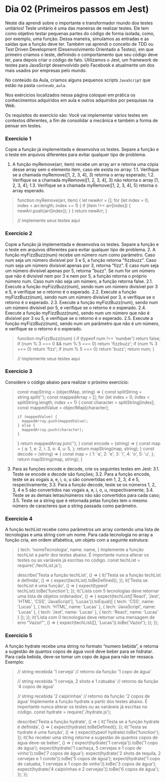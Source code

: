 # Dia 02 (Primeiros passos em Jest)

Neste dia aprendi sobre o importante e transformador mundo dos testes unitários! Teste unitário é uma das maneiras de realizar testes. Ele tem como objetivo testar pequenas partes do código de forma isolada, como, por exemplo, uma função. Dessa maneira, simulamos as entradas e as saídas que a função deve ter.
Também vai aprendi o conceito de TDD ou Test Driven Development (Desenvolvimento Orientado a Testes), em que primeiro criamos o teste, definindo o comportamento que seu código deve ter, para depois criar o código de fato. Utilizamos o Jest, um framework de testes para JavaScript desenvolvido pelo Facebook e atualmente um dos mais usados por empresas pelo mundo.

No conteúdo da Aula, criamos alguns pequenos scripts `JavaScript` que estão na pasta `conteudo_aula`.

Nos exércicios localizados nessa página coloquei em prática os conhecimentos adquiridos em aula e outros adquiridos por pesquisas na Web.

Os requisitos do exercício são:
Você vai implementar vários testes em contextos diferentes, a fim de consolidar a mecânica e também a forma de pensar em testes.
### Exercício 1
Copie a função já implementada e desenvolva os testes. Separe a função e o teste em arquivos diferentes para evitar qualquer tipo de problema.
1. A função myRemove(arr, item) recebe um array arr e retorna uma cópia desse array sem o elemento item, caso ele exista no array:
  1.1. Verifique se a chamada myRemove([1, 2, 3, 4], 3) retorna o array esperado;
  1.2. Verifique se a chamada myRemove([1, 2, 3, 4], 3) não retorna o array [1, 2, 3, 4];
  1.3. Verifique se a chamada myRemove([1, 2, 3, 4], 5) retorna o array esperado.
  > function myRemove(arr, item) {
  >   let newArr = [];
  >   for (let index = 0; index < arr.length; index += 1) {
  >     if (item !== arr[index]) {
  >       newArr.push(arr[index]);
  >     }
  >   }
  >   return newArr;
  > }
  > 
  > // implemente seus testes aqui

### Exercício 2
Copie a função já implementada e desenvolva os testes. Separe a função e o teste em arquivos diferentes para evitar qualquer tipo de problema.
2. A função myFizzBuzz(num) recebe um número num como parâmetro. Caso num seja um número divisível por 3 e 5, a função retorna "fizzbuzz". Caso num seja um número divisível apenas por 3, retorna "fizz". E caso num seja um número divisível apenas por 5, retorna "buzz". Se num for um número que não é divisível nem por 3 e nem por 5, a função retorna o próprio número num. Caso num não seja um número, a função retorna false.
  2.1. Execute a função myFizzBuzz(num), sendo num um número divisível por 3 e 5, e verifique se o retorno é o esperado.
  2.2. Execute a função myFizzBuzz(num), sendo num um número divisível por 3, e verifique se o retorno é o esperado.
  2.3. Execute a função myFizzBuzz(num), sendo num um número divisível por 5, e verifique se o retorno é o esperado.
  2.4. Execute a função myFizzBuzz(num), sendo num um número que não é divisível por 3 ou 5, e verifique se o retorno é o esperado.
  2.5. Execute a função myFizzBuzz(num), sendo num um parâmetro que não é um número, e verifique se o retorno é o esperado.
  > function myFizzBuzz(num) {
  >   if (typeof num !== 'number') return false;
  >   if (num % 3 === 0 && num % 5 === 0) return 'fizzbuzz';
  >   if (num % 3 === 0) return 'fizz';
  >   if (num % 5 === 0) return 'buzz';
  >   return num;
  > }
  > 
  > // implemente seus testes aqui

### Exercício 3
Considere o código abaixo para realizar o próximo exercício:
  > const mapString = (objectMap, string) => {
  >   const splitString = string.split('');
  >   const mappedArray = [];
  >   for (let index = 0; index < splitString.length; index += 1) {
  >     const character = splitString[index];
  >     const mappedValue = objectMap[character];
  >     
  >     if (mappedValue) {
  >       mappedArray.push(mappedValue);
  >     } else {
  >       mappedArray.push(character);
  >     }
  >   }
  >   return mappedArray.join('');
  > }
  > const encode = (string) => {
  >   const map = {
  >     a: 1,
  >     e: 2,
  >     i: 3,
  >     o: 4,
  >     u: 5,
  >   };
  >   return mapString(map, string);
  > }
  > const decode = (string) => {
  >   const map = {
  >     1: 'a',
  >     2: 'e',
  >     3: 'i',
  >     4: 'o',
  >     5: 'u',
  >   };
  >   return mapString(map, string);
  > }
3. Para as funções encode e decode, crie os seguintes testes em Jest:
  3.1. Teste se encode e decode são funções;
  3.2. Para a função encode, teste se as vogais a, e, i, o, u são convertidas em 1, 2, 3, 4 e 5, respectivamente;
  3.3. Para a função decode, teste se os números 1, 2, 3, 4 e 5 são convertidos nas vogais a, e, i, o, u, respectivamente;
  3.4. Teste se as demais letras/números não são convertidos para cada caso;
  3.5. Teste se a string que é retornada pelas funções tem o mesmo número de caracteres que a string passada como parâmetro.

### Exercício 4
A função techList recebe como parâmetros um array contendo uma lista de tecnologias e uma string com um nome. Para cada tecnologia no array a função cria, em ordem alfabética, um objeto com a seguinte estrutura:
  > {
  >   tech: 'nomeTecnologia',
  >   name: name,
  > }
Implemente a função techList a partir dos testes abaixo. É importante nunca alterar os testes ou as variáveis já escritas no código.
  > const techList = require('./techList.js');
  > 
  > describe('Testa a função techList', () => {
  >   it('Testa se a função techList é definida', () => {
  >     expect(techList).toBeDefined();
  >   });
  >   it('Testa se techList é uma função', () => {
  >     expect(typeof techList).toBe('function');
  >   });
  >   it('Lista com 5 tecnologias deve retornar uma lista de objetos ordenados', () => {
  >     expect(techList(['React', 'Jest', 'HTML', 'CSS', 'JavaScript'], 'Lucas')).toEqual([
  >       {
  >         tech: 'CSS',
  >         name: 'Lucas'
  >       },
  >       {
  >         tech: 'HTML',
  >         name: 'Lucas'
  >       },
  >       {
  >         tech: 'JavaScript',
  >         name: 'Lucas'
  >       },
  >       {
  >         tech: 'Jest',
  >         name: 'Lucas'
  >       },
  >       {
  >         tech: 'React',
  >         name: 'Lucas'
  >       }
  >     ]);
  >   });
  >   it('Lista com 0 tecnologias deve retornar uma mensagem de erro "Vazio!"', () => {
  >     expect(techList([], 'Lucas')).toBe('Vazio!');
  >   });
  > });

### Exercício 5
A função hydrate recebe uma string no formato “numero bebida”, e retorna a sugestão de quantos copos de água você deve beber para se hidratar. Para cada bebida, deve-se tomar um copo de água para não ter ressaca. Exemplo:
  > // string recebida
  > '1 cerveja'
  > // retorno da função
  > '1 copo de água'
  > 
  > // string recebida
  > '1 cerveja, 2 shots e 1 catuaba'
  > // retorno da função
  > '4 copos de água'
  > 
  > // string recebida
  > '2 caipirinhas'
  > // retorno da função
  > '2 copos de água'
Implemente a função hydrate a partir dos testes abaixo. É importante nunca alterar os testes ou as variáveis já escritas no código.
  > const hydrate = require('./hydrate.js');
  > 
  > describe('Testa a função hydrate', () => {
  >   it('Testa se a função hydrate é definida', () => {
  >     expect(hydrate).toBeDefined();
  >   });
  >   it('Testa se hydrate é uma função', () => {
  >     expect(typeof hydrate).toBe('function');
  >   });
  >   it('Ao receber uma string retorne a sugestão de quantos copos de água deve-se beber', () => {
  >     expect(hydrate('1 cerveja')).toBe('1 copo de água');
  >     expect(hydrate('1 cachaça, 5 cervejas e 1 copo de vinho')).toBe('7 copos de água');
  >     expect(hydrate('2 shots de tequila, 2 cervejas e 1 corote')).toBe('5 copos de água');
  >     expect(hydrate('1 copo de catuaba, 1 cervejas e 1 copo de vinho')).toBe('3 copos de água');
  >     expect(hydrate('4 caipirinhas e 2 cervejas')).toBe('6 copos de água');
  >   });
  > });